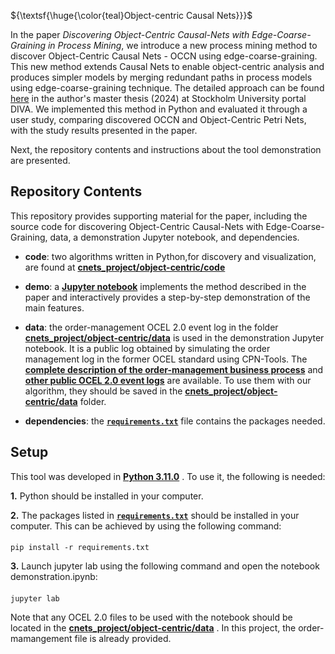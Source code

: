 ${\textsf{\huge{\color{teal}Object-centric Causal Nets}}}$

In the paper *Discovering Object-Centric Causal-Nets with Edge-Coarse-Graining in Process Mining*, we introduce a new process mining method to discover Object-Centric Causal Nets - OCCN using edge-coarse-graining. This new method extends Causal Nets to enable object-centric analysis and produces simpler models by merging redundant paths in process models using edge-coarse-graining technique. The detailed approach can be found <a href="https://su.diva-portal.org/smash/record.jsf?pid=diva2:1955576">here</a> in the author's master thesis (2024) at Stockholm University portal DIVA. We implemented this method in Python and evaluated it through a user study, comparing discovered OCCN and Object-Centric Petri Nets, with the study results presented in the paper.

Next, the repository contents and instructions about the tool demonstration are presented.

## Repository Contents
This repository provides supporting material for the paper, including the source code for discovering Object-Centric Causal-Nets with Edge-Coarse-Graining, data, a demonstration Jupyter notebook, and dependencies.

- **code**: two algorithms written in Python,for discovery and visualization, are found at **[cnets_project/object-centric/code](./object-centric/code)**

- **demo**:  a **[Jupyter notebook](./object-centric/demonstration/demonstration.ipynb)** implements the method described in the paper and interactively provides a step-by-step demonstration of the main features.
  
- **data**: the order-management OCEL 2.0 event log in the folder **[cnets_project/object-centric/data](./object-centric/data)** is used in the demonstration Jupyter notebook. It is a public log obtained by simulating the order management log in the former OCEL standard using CPN-Tools. The **[complete description of the order-management business process](https://zenodo.org/records/8428112)** and **[other public OCEL 2.0 event logs](https://www.ocel-standard.org/event-logs/overview/)** are available. To use them with our algorithm, they should be saved in the **[cnets_project/object-centric/data](./object-centric/data)** folder.

- **dependencies**: the **[`requirements.txt`](./requirements.txt)** file contains the packages needed.

## Setup

This tool was developed in **[Python 3.11.0](https://www.python.org/downloads/release/python-3110/)** . To use it, the following is needed:

**1.** Python should be installed in your computer.

**2.** The packages listed in **[`requirements.txt`](./requirements.txt)** should be installed in your computer. This can be achieved by using the following command:

####
    pip install -r requirements.txt

**3.** Launch jupyter lab using the following command and open the notebook demonstration.ipynb:

####
    jupyter lab

Note that any OCEL 2.0 files to be used with the notebook should be located in the **[cnets_project/object-centric/data](./object-centric/data)** . In this project, the order-mamangement file is already provided.
